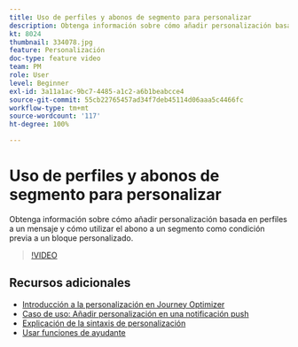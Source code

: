 ```yaml
---
title: Uso de perfiles y abonos de segmento para personalizar
description: Obtenga información sobre cómo añadir personalización basada en perfiles a un mensaje y cómo utilizar el abono a un segmento como condición previa a un bloque personalizado.
kt: 8024
thumbnail: 334078.jpg
feature: Personalización
doc-type: feature video
team: PM
role: User
level: Beginner
exl-id: 3a11a1ac-9bc7-4485-a1c2-a6b1beabcce4
source-git-commit: 55cb22765457ad34f7deb45114d06aaa5c4466fc
workflow-type: tm+mt
source-wordcount: '117'
ht-degree: 100%

---
```


# Uso de perfiles y abonos de segmento para personalizar

Obtenga información sobre cómo añadir personalización basada en perfiles a un mensaje y cómo utilizar el abono a un segmento como condición previa a un bloque personalizado.

>[!VIDEO](https://video.tv.adobe.com/v/334078?quality=12)

## Recursos adicionales

* [Introducción a la personalización en Journey Optimizer](https://experienceleague.adobe.com/docs/journey-optimizer/using/create-messages/personalization/personalize.html?lang=es)
* [Caso de uso: Añadir personalización en una notificación push](https://experienceleague.corp.adobe.com/docs/journey-optimizer/using/create-messages/personalization/personalization-use-case.html?lang=es)
* [Explicación de la sintaxis de personalización](https://experienceleague.adobe.com/docs/journey-optimizer/using/create-messages/personalization/personalization-syntax.html?lang=es)
* [Usar funciones de ayudante](https://experienceleague-review.corp.adobe.com/docs/journey-optimizer/using/create-messages/personalization/functions/functions.html?lang=es)
